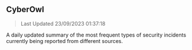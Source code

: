 ## CyberOwl 
> Last Updated 23/09/2023 01:37:18 


A daily updated summary of the most frequent types of security incidents currently being reported from different sources.

